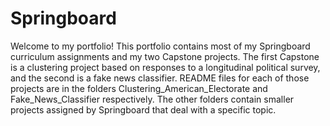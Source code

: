 # Springboard

Welcome to my portfolio!
This portfolio contains most of my Springboard curriculum assignments and my two Capstone projects. The first Capstone is a clustering project based on responses to a longitudinal political survey, and the second is a fake news classifier. README files for each of those projects are in the folders Clustering_American_Electorate and Fake_News_Classifier respectively. The other folders contain smaller projects assigned by Springboard that deal with a specific topic. 
